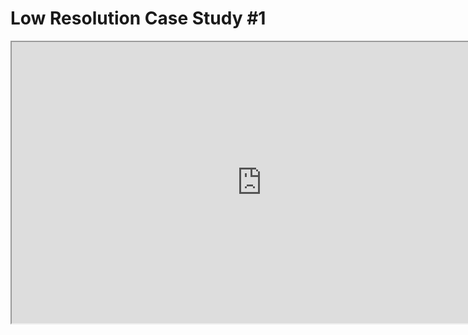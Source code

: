 # Low Resolution Case Study #1

<p><iframe src="https://www.youtube.com/embed/qyMduoaQUxc?rel=0" width="800" height="450" allowfullscreen="allowfullscreen" allow="accelerometer; autoplay; clipboard-write; encrypted-media; gyroscope; picture-in-picture"></iframe></p>
<p>&nbsp;</p>